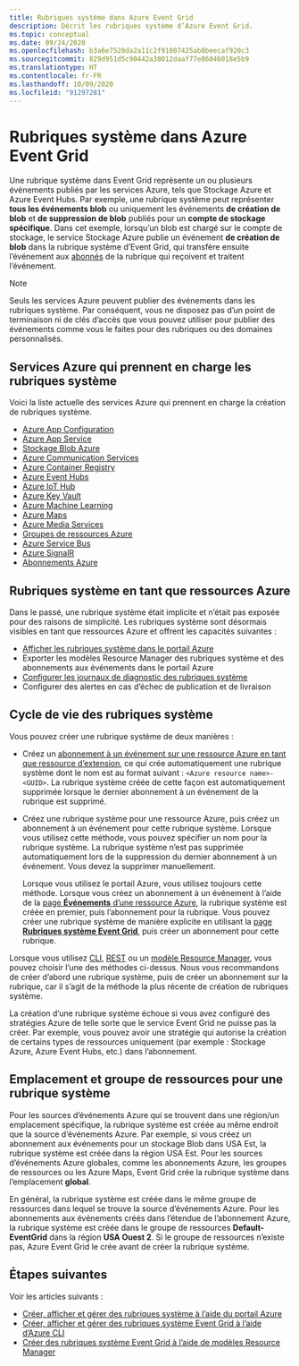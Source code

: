 ```yaml
---
title: Rubriques système dans Azure Event Grid
description: Décrit les rubriques système d’Azure Event Grid.
ms.topic: conceptual
ms.date: 09/24/2020
ms.openlocfilehash: b3a6e7528da2a11c2f91007425ab8beecaf920c3
ms.sourcegitcommit: 829d951d5c90442a38012daaf77e86046018e5b9
ms.translationtype: HT
ms.contentlocale: fr-FR
ms.lasthandoff: 10/09/2020
ms.locfileid: "91297281"
---
```

# <a name="system-topics-in-azure-event-grid"></a>Rubriques système dans Azure Event Grid
Une rubrique système dans Event Grid représente un ou plusieurs événements publiés par les services Azure, tels que Stockage Azure et Azure Event Hubs. Par exemple, une rubrique système peut représenter **tous les événements blob** ou uniquement les événements **de création de blob** et **de suppression de blob** publiés pour un **compte de stockage spécifique**. Dans cet exemple, lorsqu’un blob est chargé sur le compte de stockage, le service Stockage Azure publie un événement **de création de blob** dans la rubrique système d’Event Grid, qui transfère ensuite l’événement aux [abonnés](event-handlers.md) de la rubrique qui reçoivent et traitent l’événement. 

> [!NOTE] 
> Seuls les services Azure peuvent publier des événements dans les rubriques système. Par conséquent, vous ne disposez pas d’un point de terminaison ni de clés d’accès que vous pouvez utiliser pour publier des événements comme vous le faites pour des rubriques ou des domaines personnalisés.

## <a name="azure-services-that-support-system-topics"></a>Services Azure qui prennent en charge les rubriques système
Voici la liste actuelle des services Azure qui prennent en charge la création de rubriques système.

- [Azure App Configuration](event-schema-app-configuration.md)
- [Azure App Service](event-schema-app-service.md)
- [Stockage Blob Azure](event-schema-blob-storage.md)
- [Azure Communication Services](event-schema-communication-services.md) 
- [Azure Container Registry](event-schema-container-registry.md)
- [Azure Event Hubs](event-schema-event-hubs.md)
- [Azure IoT Hub](event-schema-iot-hub.md)
- [Azure Key Vault](event-schema-key-vault.md)
- [Azure Machine Learning](event-schema-machine-learning.md)
- [Azure Maps](event-schema-azure-maps.md)
- [Azure Media Services](event-schema-media-services.md)
- [Groupes de ressources Azure](event-schema-resource-groups.md)
- [Azure Service Bus](event-schema-service-bus.md)
- [Azure SignalR](event-schema-azure-signalr.md)
- [Abonnements Azure](event-schema-subscriptions.md)

## <a name="system-topics-as-azure-resources"></a>Rubriques système en tant que ressources Azure
Dans le passé, une rubrique système était implicite et n’était pas exposée pour des raisons de simplicité. Les rubriques système sont désormais visibles en tant que ressources Azure et offrent les capacités suivantes :

- [Afficher les rubriques système dans le portail Azure](create-view-manage-system-topics.md#view-all-system-topics)
- Exporter les modèles Resource Manager des rubriques système et des abonnements aux événements dans le portail Azure
- [Configurer les journaux de diagnostic des rubriques système](enable-diagnostic-logs-topic.md#enable-diagnostic-logs-for-a-system-topic)
- Configurer des alertes en cas d’échec de publication et de livraison 

## <a name="lifecycle-of-system-topics"></a>Cycle de vie des rubriques système
Vous pouvez créer une rubrique système de deux manières : 

- Créez un [abonnement à un événement sur une ressource Azure en tant que ressource d’extension](/rest/api/eventgrid/version2020-06-01/eventsubscriptions/createorupdate), ce qui crée automatiquement une rubrique système dont le nom est au format suivant : `<Azure resource name>-<GUID>`. La rubrique système créée de cette façon est automatiquement supprimée lorsque le dernier abonnement à un événement de la rubrique est supprimé. 
- Créez une rubrique système pour une ressource Azure, puis créez un abonnement à un événement pour cette rubrique système. Lorsque vous utilisez cette méthode, vous pouvez spécifier un nom pour la rubrique système. La rubrique système n’est pas supprimée automatiquement lors de la suppression du dernier abonnement à un événement. Vous devez la supprimer manuellement. 

    Lorsque vous utilisez le portail Azure, vous utilisez toujours cette méthode. Lorsque vous créez un abonnement à un événement à l’aide de la [page **Événements** d’une ressource Azure](blob-event-quickstart-portal.md#subscribe-to-the-blob-storage), la rubrique système est créée en premier, puis l’abonnement pour la rubrique. Vous pouvez créer une rubrique système de manière explicite en utilisant la [page **Rubriques système Event Grid**](create-view-manage-system-topics.md#create-a-system-topic), puis créer un abonnement pour cette rubrique. 

Lorsque vous utilisez [CLI](create-view-manage-system-topics-cli.md), [REST](/rest/api/eventgrid/version2020-06-01/eventsubscriptions/createorupdate) ou un [modèle Resource Manager](create-view-manage-system-topics-arm.md), vous pouvez choisir l’une des méthodes ci-dessus. Nous vous recommandons de créer d’abord une rubrique système, puis de créer un abonnement sur la rubrique, car il s’agit de la méthode la plus récente de création de rubriques système.

La création d’une rubrique système échoue si vous avez configuré des stratégies Azure de telle sorte que le service Event Grid ne puisse pas la créer. Par exemple, vous pouvez avoir une stratégie qui autorise la création de certains types de ressources uniquement (par exemple : Stockage Azure, Azure Event Hubs, etc.) dans l’abonnement. 

## <a name="location-and-resource-group-for-a-system-topic"></a>Emplacement et groupe de ressources pour une rubrique système
Pour les sources d’événements Azure qui se trouvent dans une région/un emplacement spécifique, la rubrique système est créée au même endroit que la source d’événements Azure. Par exemple, si vous créez un abonnement aux événements pour un stockage Blob dans USA Est, la rubrique système est créée dans la région USA Est. Pour les sources d’événements Azure globales, comme les abonnements Azure, les groupes de ressources ou les Azure Maps, Event Grid crée la rubrique système dans l’emplacement **global**. 

En général, la rubrique système est créée dans le même groupe de ressources dans lequel se trouve la source d’événements Azure. Pour les abonnements aux événements créés dans l’étendue de l’abonnement Azure, la rubrique système est créée dans le groupe de ressources **Default-EventGrid** dans la région **USA Ouest 2**. Si le groupe de ressources n’existe pas, Azure Event Grid le crée avant de créer la rubrique système. 

## <a name="next-steps"></a>Étapes suivantes
Voir les articles suivants : 

- [Créer, afficher et gérer des rubriques système à l’aide du portail Azure](create-view-manage-system-topics.md)
- [Créer, afficher et gérer des rubriques système Event Grid à l’aide d’Azure CLI](create-view-manage-system-topics-cli.md)
- [Créer des rubriques système Event Grid à l’aide de modèles Resource Manager](create-view-manage-system-topics-arm.md)
